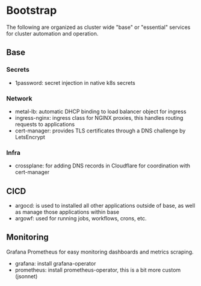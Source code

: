 # Bootstrap

The following are organized as cluster wide "base" or "essential" services for cluster automation and operation.

## Base

### Secrets

- 1password: secret injection in native k8s secrets

### Network

- metal-lb: automatic DHCP binding to load balancer object for ingress
- ingress-nginx: ingress class for NGINX proxies, this handles routing requests to applications
- cert-manager: provides TLS certificates through a DNS challenge by LetsEncrypt

### Infra

- crossplane: for adding DNS records in Cloudflare for coordination with cert-manager

## CICD

- argocd: is used to installed all other applications outside of base, as well as manage those applications within base
- argowf: used for running jobs, workflows, crons, etc.

## Monitoring

Grafana Prometheus for easy monitoring dashboards and metrics scraping.

- grafana: install grafana-operator
- prometheus: install prometheus-operator, this is a bit more custom (jsonnet)
